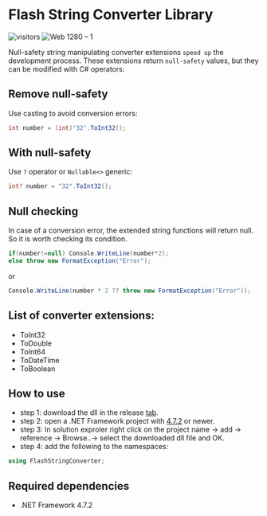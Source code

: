 # Flash String Converter Library

![visitors](https://visitor-badge.glitch.me/badge?page_id=vellt/Flash-String-Converter) 
![Web 1280 – 1]( https://img.shields.io/badge/-open%20source-green)

Null-safety string manipulating converter extensions `speed up` the development process. These extensions return `null-safety` values, but they can be modified with C# operators:

## Remove null-safety
Use casting to avoid conversion errors:
```c#
int number = (int)"32".ToInt32();
```

## With null-safety
Use `?` operator or `Nullable<>` generic:
```c#
int? number = "32".ToInt32();
```

## Null checking
In case of a conversion error, the extended string functions will return null. So it is worth checking its condition. 
```c#
if(number!=null) Console.WriteLine(number*2);
else throw new FormatException("Error"); 
```
or
```c#
Console.WriteLine(number * 2 ?? throw new FormatException("Error"));
```

## List of converter extensions:
- ToInt32
- ToDouble
- ToInt64
- ToDateTime
- ToBoolean

## How to use
- step 1: download the dll in the release <a target="_blank" href="https://github.com/vellt/Flash-String-Converter/releases/tag/v0.0.1" >tab</a>.
- step 2: open a .NET Framework project with <a target="_blank" href="https://dotnet.microsoft.com/download/dotnet-framework/net472" >4.7.2</a> or newer.
- step 3: In solution exproler right click on the project name -> add -> reference -> Browse..-> select the downloaded dll file and OK.
- step 4: add the following to the namespaces:
```c# 
using FlashStringConverter; 
```

## Required dependencies 
- .NET Framework 4.7.2
